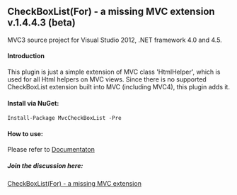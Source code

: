 
## CheckBoxList(For) - a missing MVC extension v.1.4.4.3 (beta)

MVC3 source project for Visual Studio 2012, .NET framework 4.0 and 4.5.

#### Introduction

This plugin is just a simple extension of MVC class 'HtmlHelper',
which is used for all Html helpers on MVC views. Since there is
no supported CheckBoxList extension built into MVC (including MVC4),
this plugin adds it.

#### Install via NuGet:

    Install-Package MvcCheckBoxList -Pre
    
#### How to use:

Please refer to [Documentaton](http://mvccbl.azurewebsites.net/Home/Documentation)

##### Join the discussion here:

[CheckBoxList(For) - a missing MVC extension](http://www.codeproject.com/Articles/292050/CheckBoxList-For-a-missing-MVC-extension)